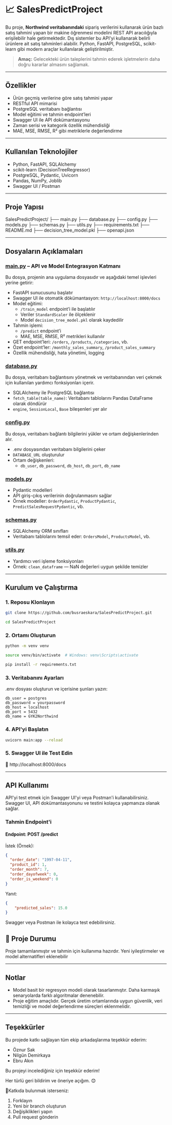 # 📈 SalesPredictProject

Bu proje, **Northwind veritabanındaki** sipariş verilerini kullanarak ürün bazlı satış tahmini yapan bir makine öğrenmesi modelini REST API aracılığıyla erişilebilir hale getirmektedir. Dış sistemler bu API'yi kullanarak belirli ürünlere ait satış tahminleri alabilir. Python, FastAPI, PostgreSQL, scikit-learn gibi modern araçlar kullanılarak geliştirilmiştir. 

> **Amaç:** Gelecekteki ürün taleplerini tahmin ederek işletmelerin daha doğru kararlar almasını sağlamak.


---

## Özellikler

- Ürün geçmiş verilerine göre satış tahmini yapar
- RESTful API mimarisi  
- PostgreSQL veritabanı bağlantısı  
- Model eğitimi ve tahmin endpoint’leri    
- Swagger UI ile API dokümantasyonu
- Zaman serisi ve kategorik özellik mühendisliği  
- MAE, MSE, RMSE, R² gibi metriklerle değerlendirme 

---

## Kullanılan Teknolojiler

- Python, FastAPI, SQLAlchemy
- scikit-learn (DecisionTreeRegressor)
- PostgreSQL, Pydantic, Uvicorn
- Pandas, NumPy, Joblib
- Swagger UI / Postman 

---

## Proje Yapısı

SalesPredictProject/ ├── main.py ├── database.py ├── config.py ├── models.py ├── schemas.py ├── utils.py ├── requirements.txt ├── README.md ├── decision_tree_model.pkl ├── openapi.json

---

## Dosyaların Açıklamaları

### [main.py](./main.py) – API ve Model Entegrasyon Katmanı
Bu dosya, projenin ana uygulama dosyasıdır ve aşağıdaki temel işlevleri yerine getirir:

- FastAPI sunucusunu başlatır  
- Swagger UI ile otomatik dökümantasyon: `http://localhost:8000/docs`  
- Model eğitimi:  
  - `/train_model` endpoint’i ile başlatılır  
  - Veriler `StandardScaler` ile ölçeklenir  
  - Model `decision_tree_model.pkl` olarak kaydedilir  
- Tahmin işlemi:  
  - `/predict` endpoint’i  
  - MAE, MSE, RMSE, R² metrikleri kullanılır  
- GET endpoint’leri: `/orders`, `/products`, `/categories`, vb.  
- Özet endpoint’ler: `/monthly_sales_summary`, `/product_sales_summary`  
- Özellik mühendisliği, hata yönetimi, logging

### [database.py](./database.py) 
Bu dosya, veritabanı bağlantısını yönetmek ve veritabanından veri çekmek için kullanılan yardımcı fonksiyonları içerir. 

- SQLAlchemy ile PostgreSQL bağlantısı  
- `fetch_table(table_name)`: Veritabanı tablolarını Pandas DataFrame olarak döndürür  
- `engine`, `SessionLocal`, `Base` bileşenleri yer alır  

### [config.py](./config.py) 
Bu dosya, veritabanı bağlantı bilgilerini yükler ve ortam değişkenlerinden alır.

- .env dosyasından veritabanı bilgilerini çeker  
- `DATABASE_URL` oluşturulur  
- Ortam değişkenleri:
  - `db_user`, `db_password`, `db_host`, `db_port`, `db_name`  

### [models.py](./models.py)
- Pydantic modelleri  
- API giriş-çıkış verilerinin doğrulanmasını sağlar  
- Örnek modeller: `OrderPydantic`, `ProductPydantic`, `PredictSalesRequestPydantic`, vb.

### [schemas.py](./schemas.py)

- SQLAlchemy ORM sınıfları  
- Veritabanı tablolarını temsil eder: `OrdersModel`, `ProductsModel`, vb.  

### [utils.py](./utils.py)
- Yardımcı veri işleme fonksiyonları  
- Örnek: `clean_dataframe` — NaN değerleri uygun şekilde temizler  

---

##  Kurulum ve Çalıştırma

### 1. Reposu Klonlayın
```bash
git clone https://github.com/busraeskara/SalesPredictProject.git 

cd SalesPredictProject
```

### 2. Ortamı Oluşturun
```bash
python -m venv venv

source venv/bin/activate  # Windows: venv\Scripts\activate

pip install -r requirements.txt
```

### 3. Veritabanını Ayarları
.env dosyası oluşturun ve içerisine şunları yazın:
```env
db_user = postgres
db_password = yourpassword
db_host = localhost
db_port = 5432
db_name = GYK2Northwind
```

### 4. API'yi Başlatın
```bash
uvicorn main:app --reload
```

### 5. Swagger UI ile Test Edin
📌 http://localhost:8000/docs

---

## API Kullanımı
API'yi test etmek için Swagger UI'yi veya Postman'i kullanabilirsiniz. Swagger UI, API dokümantasyonunu ve testini kolayca yapmanıza olanak sağlar.

### Tahmin Endpoint'i 
####  Endpoint: POST /predict

İstek (Örnek):

```json
{
  "order_date": "1997-04-11",
  "product_id": 1,
  "order_month": 7,
  "order_dayofweek": 0,
  "order_is_weekend": 0
}
```

Yanıt:

```json
{
    "predicted_sales": 15.0
}
```
Swagger veya Postman ile kolayca test edebilirsiniz.

## 📌 Proje Durumu

Proje tamamlanmıştır ve tahmin için kullanıma hazırdır. Yeni iyileştirmeler ve model alternatifleri eklenebilir

---

## Notlar
- Model basit bir regresyon modeli olarak tasarlanmıştır. Daha karmaşık senaryolarda farklı algoritmalar denenebilir.
- Proje eğitim amaçlıdır. Gerçek üretim ortamlarında uygun güvenlik, veri temizliği ve model değerlendirme süreçleri eklenmelidir.

---

## Teşekkürler

Bu projede katkı sağlayan tüm ekip arkadaşlarıma teşekkür ederim:

- Öznur Sak
- Nilgün Demirkaya
- Ebru Akın

Bu projeyi incelediğiniz için teşekkür ederim!

Her türlü geri bildirim ve öneriye açığım. 😊

🤝Katkıda bulunmak isterseniz:
1. Forklayın
2. Yeni bir branch oluşturun
3. Değişiklikleri yapın
4. Pull request gönderin

